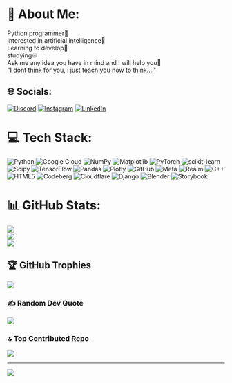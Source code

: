 # 💫 About Me:
Python programmer🐍<br>Interested in artificial intelligence🤖<br>Learning to develop🧐<br>studying♾️<br>Ask me any idea you have in mind and I will help you💎<br>"I dont think for you, i just teach you how to think...."


## 🌐 Socials:
[![Discord](https://img.shields.io/badge/Discord-%237289DA.svg?logo=discord&logoColor=white)](https://discord.gg/995454727552766013) [![Instagram](https://img.shields.io/badge/Instagram-%23E4405F.svg?logo=Instagram&logoColor=white)](https://instagram.com/sina.qalandari) [![LinkedIn](https://img.shields.io/badge/LinkedIn-%230077B5.svg?logo=linkedin&logoColor=white)](https://linkedin.com/in/sina-qalandari-bb2901260) 

# 💻 Tech Stack:
![Python](https://img.shields.io/badge/python-3670A0?style=for-the-badge&logo=python&logoColor=ffdd54) ![Google Cloud](https://img.shields.io/badge/GoogleCloud-%234285F4.svg?style=for-the-badge&logo=google-cloud&logoColor=white) ![NumPy](https://img.shields.io/badge/numpy-%23013243.svg?style=for-the-badge&logo=numpy&logoColor=white) ![Matplotlib](https://img.shields.io/badge/Matplotlib-%23ffffff.svg?style=for-the-badge&logo=Matplotlib&logoColor=black) ![PyTorch](https://img.shields.io/badge/PyTorch-%23EE4C2C.svg?style=for-the-badge&logo=PyTorch&logoColor=white) ![scikit-learn](https://img.shields.io/badge/scikit--learn-%23F7931E.svg?style=for-the-badge&logo=scikit-learn&logoColor=white) ![Scipy](https://img.shields.io/badge/SciPy-%230C55A5.svg?style=for-the-badge&logo=scipy&logoColor=%white) ![TensorFlow](https://img.shields.io/badge/TensorFlow-%23FF6F00.svg?style=for-the-badge&logo=TensorFlow&logoColor=white) ![Pandas](https://img.shields.io/badge/pandas-%23150458.svg?style=for-the-badge&logo=pandas&logoColor=white) ![Plotly](https://img.shields.io/badge/Plotly-%233F4F75.svg?style=for-the-badge&logo=plotly&logoColor=white) ![GitHub](https://img.shields.io/badge/github-%23121011.svg?style=for-the-badge&logo=github&logoColor=white) ![Meta](https://img.shields.io/badge/Meta-%230467DF.svg?style=for-the-badge&logo=Meta&logoColor=white) ![Realm](https://img.shields.io/badge/Realm-39477F?style=for-the-badge&logo=realm&logoColor=white) ![C++](https://img.shields.io/badge/c++-%2300599C.svg?style=for-the-badge&logo=c%2B%2B&logoColor=white) ![HTML5](https://img.shields.io/badge/html5-%23E34F26.svg?style=for-the-badge&logo=html5&logoColor=white) ![Codeberg](https://img.shields.io/badge/Codeberg-2185D0?style=for-the-badge&logo=Codeberg&logoColor=white) ![Cloudflare](https://img.shields.io/badge/Cloudflare-F38020?style=for-the-badge&logo=Cloudflare&logoColor=white) ![Django](https://img.shields.io/badge/django-%23092E20.svg?style=for-the-badge&logo=django&logoColor=white) ![Blender](https://img.shields.io/badge/blender-%23F5792A.svg?style=for-the-badge&logo=blender&logoColor=white) ![Storybook](https://img.shields.io/badge/-Storybook-FF4785?style=for-the-badge&logo=storybook&logoColor=white)
# 📊 GitHub Stats:
![](https://github-readme-stats.vercel.app/api?username=Sauran&theme=dark&hide_border=false&include_all_commits=false&count_private=false)<br/>
![](https://github-readme-streak-stats.herokuapp.com/?user=Sauran&theme=dark&hide_border=false)<br/>
![](https://github-readme-stats.vercel.app/api/top-langs/?username=Sauran&theme=dark&hide_border=false&include_all_commits=false&count_private=false&layout=compact)

## 🏆 GitHub Trophies
![](https://github-profile-trophy.vercel.app/?username=Sauran&theme=shadow_blue&no-frame=false&no-bg=false&margin-w=4)

### ✍️ Random Dev Quote
![](https://quotes-github-readme.vercel.app/api?type=horizontal&theme=merko)

### 🔝 Top Contributed Repo
![](https://github-contributor-stats.vercel.app/api?username=Sauran&limit=5&theme=dark&combine_all_yearly_contributions=true)

---
[![](https://visitcount.itsvg.in/api?id=Sauran&icon=0&color=0)](https://visitcount.itsvg.in)

<!-- Proudly created with GPRM ( https://gprm.itsvg.in ) -->
